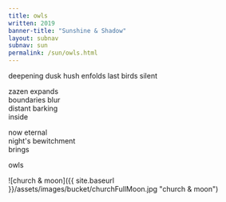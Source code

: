 ```yaml
---
title: owls
written: 2019
banner-title: "Sunshine & Shadow" 
layout: subnav
subnav: sun
permalink: /sun/owls.html
---
```


<div class="poem">
deepening dusk  
hush enfolds  
last birds  
silent  

zazen expands  
boundaries blur  
distant barking  
inside  

now eternal  
night's bewitchment  
brings 

owls
</div>

![church & moon]({{ site.baseurl }}/assets/images/bucket/churchFullMoon.jpg "church & moon")
